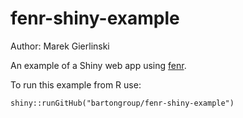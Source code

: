 # fenr-shiny-example

Author: Marek Gierlinski

An example of a Shiny web app using [fenr](https://github.com/bartongroup/fenr).

To run this example from R use:

```
shiny::runGitHub("bartongroup/fenr-shiny-example")
```

